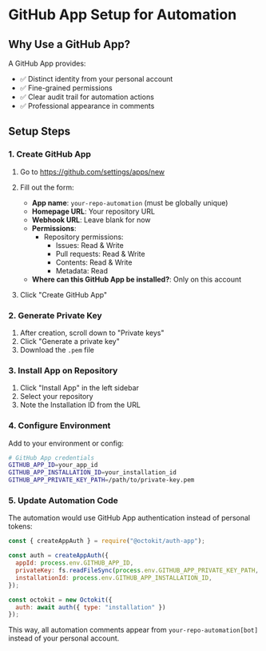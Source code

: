 # GitHub App Setup for Automation

## Why Use a GitHub App?

A GitHub App provides:
- ✅ Distinct identity from your personal account
- ✅ Fine-grained permissions 
- ✅ Clear audit trail for automation actions
- ✅ Professional appearance in comments

## Setup Steps

### 1. Create GitHub App

1. Go to https://github.com/settings/apps/new
2. Fill out the form:
   - **App name**: `your-repo-automation` (must be globally unique)
   - **Homepage URL**: Your repository URL
   - **Webhook URL**: Leave blank for now
   - **Permissions**: 
     - Repository permissions:
       - Issues: Read & Write
       - Pull requests: Read & Write  
       - Contents: Read & Write
       - Metadata: Read
   - **Where can this GitHub App be installed?**: Only on this account

3. Click "Create GitHub App"

### 2. Generate Private Key

1. After creation, scroll down to "Private keys"
2. Click "Generate a private key"
3. Download the `.pem` file

### 3. Install App on Repository

1. Click "Install App" in the left sidebar
2. Select your repository
3. Note the Installation ID from the URL

### 4. Configure Environment

Add to your environment or config:

```bash
# GitHub App credentials
GITHUB_APP_ID=your_app_id
GITHUB_APP_INSTALLATION_ID=your_installation_id
GITHUB_APP_PRIVATE_KEY_PATH=/path/to/private-key.pem
```

### 5. Update Automation Code

The automation would use GitHub App authentication instead of personal tokens:

```javascript
const { createAppAuth } = require("@octokit/auth-app");

const auth = createAppAuth({
  appId: process.env.GITHUB_APP_ID,
  privateKey: fs.readFileSync(process.env.GITHUB_APP_PRIVATE_KEY_PATH, 'utf8'),
  installationId: process.env.GITHUB_APP_INSTALLATION_ID,
});

const octokit = new Octokit({
  auth: await auth({ type: "installation" })
});
```

This way, all automation comments appear from `your-repo-automation[bot]` instead of your personal account.